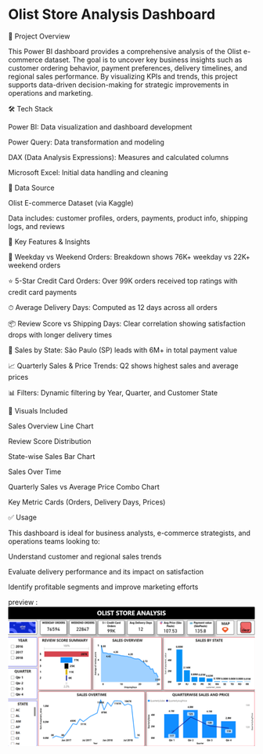 # Olist Store Analysis Dashboard

 📁 Project Overview
 
This Power BI dashboard provides a comprehensive analysis of the Olist e-commerce dataset. The goal is to uncover key business insights such as customer ordering behavior, payment preferences, delivery timelines, and regional sales performance. By visualizing KPIs and trends, this project supports data-driven decision-making for strategic improvements in operations and marketing.

🛠 Tech Stack

Power BI: Data visualization and dashboard development

Power Query: Data transformation and modeling

DAX (Data Analysis Expressions): Measures and calculated columns

Microsoft Excel: Initial data handling and cleaning

📂 Data Source

Olist E-commerce Dataset (via Kaggle)

Data includes: customer profiles, orders, payments, product info, shipping logs, and reviews

🚀 Key Features & Insights

📅 Weekday vs Weekend Orders: Breakdown shows 76K+ weekday vs 22K+ weekend orders

⭐ 5-Star Credit Card Orders: Over 99K orders received top ratings with credit card payments

⏱ Average Delivery Days: Computed as 12 days across all orders

📦 Review Score vs Shipping Days: Clear correlation showing satisfaction drops with longer delivery times

📍 Sales by State: São Paulo (SP) leads with 6M+ in total payment value

📈 Quarterly Sales & Price Trends: Q2 shows highest sales and average prices

📊 Filters: Dynamic filtering by Year, Quarter, and Customer State

📌 Visuals Included

Sales Overview Line Chart

Review Score Distribution

State-wise Sales Bar Chart

Sales Over Time

Quarterly Sales vs Average Price Combo Chart

Key Metric Cards (Orders, Delivery Days, Prices)

✅ Usage

This dashboard is ideal for business analysts, e-commerce strategists, and operations teams looking to:

Understand customer and regional sales trends

Evaluate delivery performance and its impact on satisfaction

Identify profitable segments and improve marketing efforts

preview : ![Dashboard Preview](https://github.com/sadik4li/olist-store-analysis/blob/main/Screenshot%202025-05-16%20231649.png)



